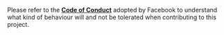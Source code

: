 Please refer to the **[Code of Conduct](https://engineering.fb.com/codeofconduct/)** adopted by Facebook to understand what kind of behaviour will and not be tolerated when contributing to this project.
